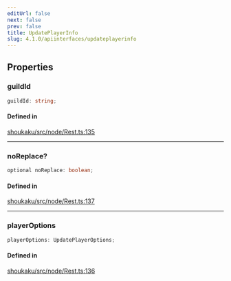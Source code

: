 ```yaml
---
editUrl: false
next: false
prev: false
title: UpdatePlayerInfo
slug: 4.1.0/apiinterfaces/updateplayerinfo
---
```


## Properties

<a id="guildid" name="guildid" />

### guildId

```ts
guildId: string;
```

#### Defined in

[shoukaku/src/node/Rest.ts:135](https://github.com/shipgirlproject/shoukaku/blob/30762f5af6c7b4176e69ee96fa39bc204a7cff21/src/node/Rest.ts#L135)

***

<a id="noreplace" name="noreplace" />

### noReplace?

```ts
optional noReplace: boolean;
```

#### Defined in

[shoukaku/src/node/Rest.ts:137](https://github.com/shipgirlproject/shoukaku/blob/30762f5af6c7b4176e69ee96fa39bc204a7cff21/src/node/Rest.ts#L137)

***

<a id="playeroptions" name="playeroptions" />

### playerOptions

```ts
playerOptions: UpdatePlayerOptions;
```

#### Defined in

[shoukaku/src/node/Rest.ts:136](https://github.com/shipgirlproject/shoukaku/blob/30762f5af6c7b4176e69ee96fa39bc204a7cff21/src/node/Rest.ts#L136)
